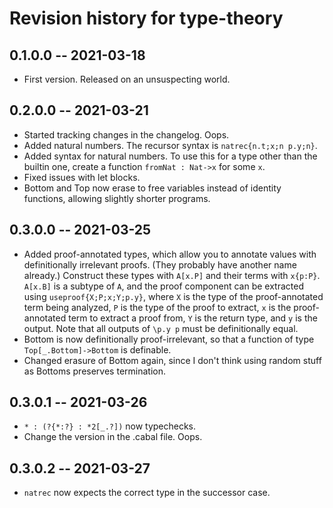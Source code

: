 # Revision history for type-theory

## 0.1.0.0 -- 2021-03-18

* First version. Released on an unsuspecting world.

## 0.2.0.0 -- 2021-03-21

* Started tracking changes in the changelog. Oops.
* Added natural numbers. The recursor syntax is `natrec{n.t;x;n p.y;n}`.
* Added syntax for natural numbers. To use this for a type other than the builtin one, create a function `fromNat : Nat->x` for some `x`.
* Fixed issues with let blocks.
* Bottom and Top now erase to free variables instead of identity functions, allowing slightly shorter programs.

## 0.3.0.0 -- 2021-03-25

* Added proof-annotated types, which allow you to annotate values with definitionally irrelevant proofs. (They probably have another name already.) Construct these types with `A[x.P]` and their terms with `x{p:P}`. `A[x.B]` is a subtype of `A`, and the proof component can be extracted using `useproof{X;P;x;Y;p.y}`, where `X` is the type of the proof-annotated term being analyzed, `P` is the type of the proof to extract, `x` is the proof-annotated term to extract a proof from, `Y` is the return type, and `y` is the output. Note that all outputs of `\p.y p` must be definitionally equal.
* Bottom is now definitionally proof-irrelevant, so that a function of type `Top[_.Bottom]->Bottom` is definable.
* Changed erasure of Bottom again, since I don't think using random stuff as Bottoms preserves termination.

## 0.3.0.1 -- 2021-03-26
* `* : (?{*:?} : *2[_.?])` now typechecks.
* Change the version in the .cabal file. Oops.

## 0.3.0.2 -- 2021-03-27
* `natrec` now expects the correct type in the successor case.
